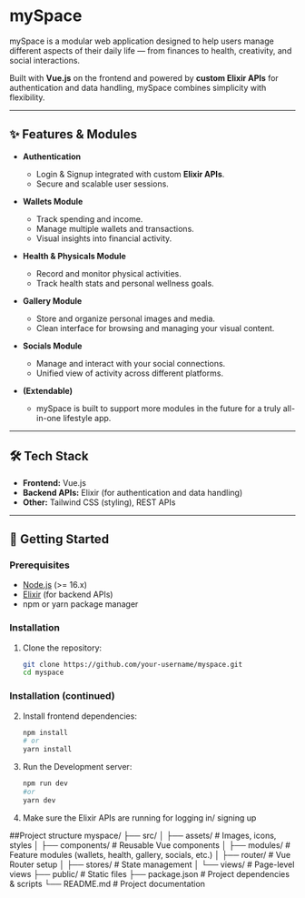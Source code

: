 # mySpace

mySpace is a modular web application designed to help users manage different aspects of their daily life — from finances to health, creativity, and social interactions.  

Built with **Vue.js** on the frontend and powered by **custom Elixir APIs** for authentication and data handling, mySpace combines simplicity with flexibility.

---

## ✨ Features & Modules

- **Authentication**
  - Login & Signup integrated with custom **Elixir APIs**.
  - Secure and scalable user sessions.

- **Wallets Module**
  - Track spending and income.
  - Manage multiple wallets and transactions.
  - Visual insights into financial activity.

- **Health & Physicals Module**
  - Record and monitor physical activities.
  - Track health stats and personal wellness goals.

- **Gallery Module**
  - Store and organize personal images and media.
  - Clean interface for browsing and managing your visual content.

- **Socials Module**
  - Manage and interact with your social connections.
  - Unified view of activity across different platforms.

- **(Extendable)**
  - mySpace is built to support more modules in the future for a truly all-in-one lifestyle app.

---

## 🛠️ Tech Stack

- **Frontend:** Vue.js  
- **Backend APIs:** Elixir (for authentication and data handling)  
- **Other:** Tailwind CSS (styling), REST APIs  

---

## 🚀 Getting Started

### Prerequisites
- [Node.js](https://nodejs.org/) (>= 16.x)  
- [Elixir](https://elixir-lang.org/) (for backend APIs)  
- npm or yarn package manager  

### Installation

1. Clone the repository:
   ```bash
   git clone https://github.com/your-username/myspace.git
   cd myspace
   ```
### Installation (continued)

2. Install frontend dependencies:
   ```bash
   npm install
   # or
   yarn install
   ```
3. Run the Development server:
   ```bash
   npm run dev
   #or
   yarn dev
   ```
4. Make sure the Elixir APIs are running for logging in/ signing up

##Project structure
myspace/
├── src/
│ ├── assets/ # Images, icons, styles
│ ├── components/ # Reusable Vue components
│ ├── modules/ # Feature modules (wallets, health, gallery, socials, etc.)
│ ├── router/ # Vue Router setup
│ ├── stores/ # State management
│ └── views/ # Page-level views
├── public/ # Static files
├── package.json # Project dependencies & scripts
└── README.md # Project documentation
